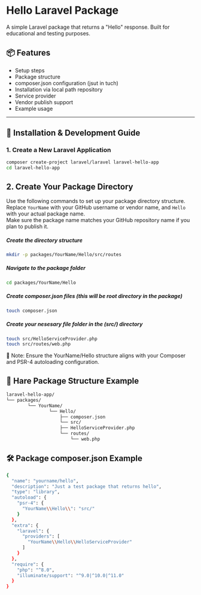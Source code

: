 # Hello Laravel Package

A simple Laravel package that returns a "Hello" response. Built for educational and testing purposes.

## 📦 Features

-   Setup steps
-   Package structure
-   composer.json configuration (jsut in tuch)
-   Installation via local path repository
-   Service provider
-   Vendor publish support
-   Example usage

---

## 🚀 Installation & Development Guide

### 1. Create a New Laravel Application

```bash
composer create-project laravel/laravel laravel-hello-app
cd laravel-hello-app
```

## 2. Create Your Package Directory

Use the following commands to set up your package directory structure.  
Replace `YourName` with your GitHub username or vendor name, and `Hello` with your actual package name.  
Make sure the package name matches your GitHub repository name if you plan to publish it.

##### Create the directory structure

```bash
mkdir -p packages/YourName/Hello/src/routes
```

##### Navigate to the package folder

```bash
cd packages/YourName/Hello
```

##### Create composer.json files (this will be root directory in the package)

```bash
touch composer.json
```

##### Create your nesesary file folder in the (src/) directory

```bash
touch src/HelloServiceProvider.php
touch src/routes/web.php
```

📌 Note: Ensure the YourName/Hello structure aligns with your Composer and PSR-4 autoloading configuration.

## 📁 Hare Package Structure Example

```bash
laravel-hello-app/
└── packages/
        └── YourName/
                └── Hello/
                    ├── composer.json
                    └── src/
                    ├── HelloServiceProvider.php
                    └── routes/
                        └── web.php
```

## 🛠️ Package composer.json Example

```bash
{
  "name": "yourname/hello",
  "description": "Just a test package that returns hello",
  "type": "library",
  "autoload": {
    "psr-4": {
      "YourName\\Hello\\": "src/"
    }
  },
  "extra": {
    "laravel": {
      "providers": [
        "YourName\\Hello\\HelloServiceProvider"
      ]
    }
  },
  "require": {
    "php": "^8.0",
    "illuminate/support": "^9.0|^10.0|^11.0"
  }
}
```
